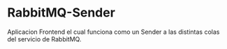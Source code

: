 # RabbitMQ-Sender
Aplicacion Frontend el cual funciona como un Sender a las distintas colas del servicio de RabbitMQ.
